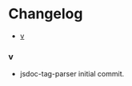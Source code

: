 <!-- START doctoc generated TOC please keep comment here to allow auto update -->
<!-- DON'T EDIT THIS SECTION, INSTEAD RE-RUN doctoc TO UPDATE -->
# Changelog

- [v](#v100)

<!-- END doctoc generated TOC please keep comment here to allow auto update -->

### v

 * jsdoc-tag-parser initial commit.
